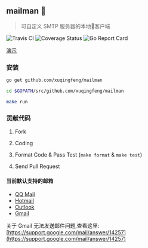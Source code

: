 ## mailman :cop:
> 可自定义 SMTP 服务器的本地:love_letter:客户端

![Travis CI](https://img.shields.io/travis/xuqingfeng/mailman/master.svg)
![Coverage Status](https://img.shields.io/coveralls/xuqingfeng/mailman/master.svg)
![Go Report Card](https://goreportcard.com/badge/github.com/xuqingfeng/mailman)

[演示](https://github.com/xuqingfeng/mailman/wiki/demo)

### 安装

```sh
go get github.com/xuqingfeng/mailman

cd $GOPATH/src/github.com/xuqingfeng/mailman

make run
```

### 贡献代码

1. Fork

2. Coding

3. Format Code & Pass Test (`make format` & `make test`)

4. Send Pull Request

#### 当前默认支持的邮箱

- [QQ Mail](https://mail.qq.com/)
- [Hotmail](https://www.hotmail.com/)
- [Outlook](https://www.outlook.com/)
- [Gmail](https://mail.google.com/)

关于 Gmail 无法发送邮件问题,查看这里: [https://support.google.com/mail/answer/14257](https://support.google.com/mail/answer/14257)
